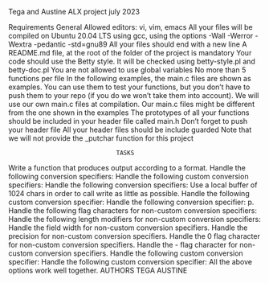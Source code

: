 Tega and Austine ALX project july 2023

Requirements
General
Allowed editors: vi, vim, emacs
All your files will be compiled on Ubuntu 20.04 LTS using gcc, using the options -Wall -Werror -Wextra -pedantic -std=gnu89
All your files should end with a new line
A README.md file, at the root of the folder of the project is mandatory
Your code should use the Betty style. It will be checked using betty-style.pl and betty-doc.pl
You are not allowed to use global variables
No more than 5 functions per file
In the following examples, the main.c files are shown as examples. You can use them to test your functions, but you don’t have to push them to your repo (if you do we won’t take them into account). We will use our own main.c files at compilation. Our main.c files might be different from the one shown in the examples
The prototypes of all your functions should be included in your header file called main.h
Don’t forget to push your header file
All your header files should be include guarded
Note that we will not provide the _putchar function for this project

                                  TASKS
Write a function that produces output according to a format.
Handle the following conversion specifiers:
Handle the following custom conversion specifiers:
Handle the following conversion specifiers:
Use a local buffer of 1024 chars in order to call write as little as possible.
Handle the following custom conversion specifier:
Handle the following conversion specifier: p.
Handle the following flag characters for non-custom conversion specifiers:
Handle the following length modifiers for non-custom conversion specifiers:
Handle the field width for non-custom conversion specifiers.
Handle the precision for non-custom conversion specifiers.
Handle the 0 flag character for non-custom conversion specifiers.
Handle the - flag character for non-custom conversion specifiers.
Handle the following custom conversion specifier:
Handle the following custom conversion specifier:
All the above options work well together.
 AUTHORS
TEGA
AUSTINE
